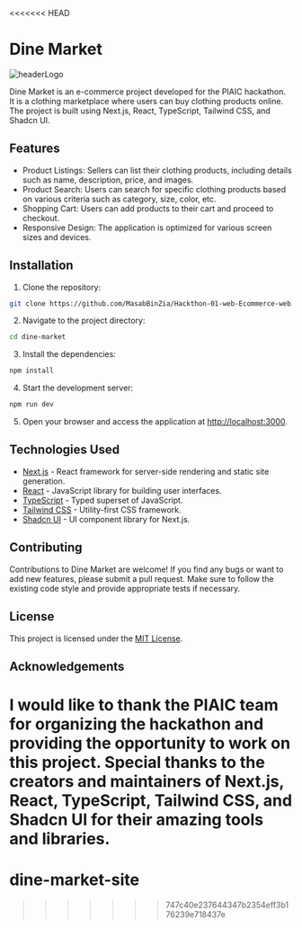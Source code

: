 <<<<<<< HEAD
# Dine Market

![headerLogo](https://github.com/MasabBinZia/Hackthon-01-web-Ecommerce-web/assets/94193065/da349a23-2908-4901-99c1-2b1ab0ab0941)


Dine Market is an e-commerce project developed for the PIAIC hackathon. It is a clothing marketplace where users can buy clothing products online. The project is built using Next.js, React, TypeScript, Tailwind CSS, and Shadcn UI.

## Features

- Product Listings: Sellers can list their clothing products, including details such as name, description, price, and images.
- Product Search: Users can search for specific clothing products based on various criteria such as category, size, color, etc.
- Shopping Cart: Users can add products to their cart and proceed to checkout.
- Responsive Design: The application is optimized for various screen sizes and devices.

## Installation

1. Clone the repository:

```bash
git clone https://github.com/MasabBinZia/Hackthon-01-web-Ecommerce-web.git
```

2. Navigate to the project directory:

```bash
cd dine-market
```

3. Install the dependencies:

```bash
npm install
```

4. Start the development server:

```bash
npm run dev
```

5. Open your browser and access the application at [http://localhost:3000](http://localhost:3000).

## Technologies Used

- [Next.js](https://nextjs.org) - React framework for server-side rendering and static site generation.
- [React](https://reactjs.org) - JavaScript library for building user interfaces.
- [TypeScript](https://www.typescriptlang.org) - Typed superset of JavaScript.
- [Tailwind CSS](https://tailwindcss.com) - Utility-first CSS framework.
- [Shadcn UI](https://shadcn-ui.com) - UI component library for Next.js.


## Contributing

Contributions to Dine Market are welcome! If you find any bugs or want to add new features, please submit a pull request. Make sure to follow the existing code style and provide appropriate tests if necessary.

## License

This project is licensed under the [MIT License](https://opensource.org/licenses/MIT).

## Acknowledgements

I would like to thank the PIAIC team for organizing the hackathon and providing the opportunity to work on this project. Special thanks to the creators and maintainers of Next.js, React, TypeScript, Tailwind CSS, and Shadcn UI for their amazing tools and libraries.
=======
# dine-market-site
>>>>>>> 747c40e237644347b2354eff3b176239e718437e

